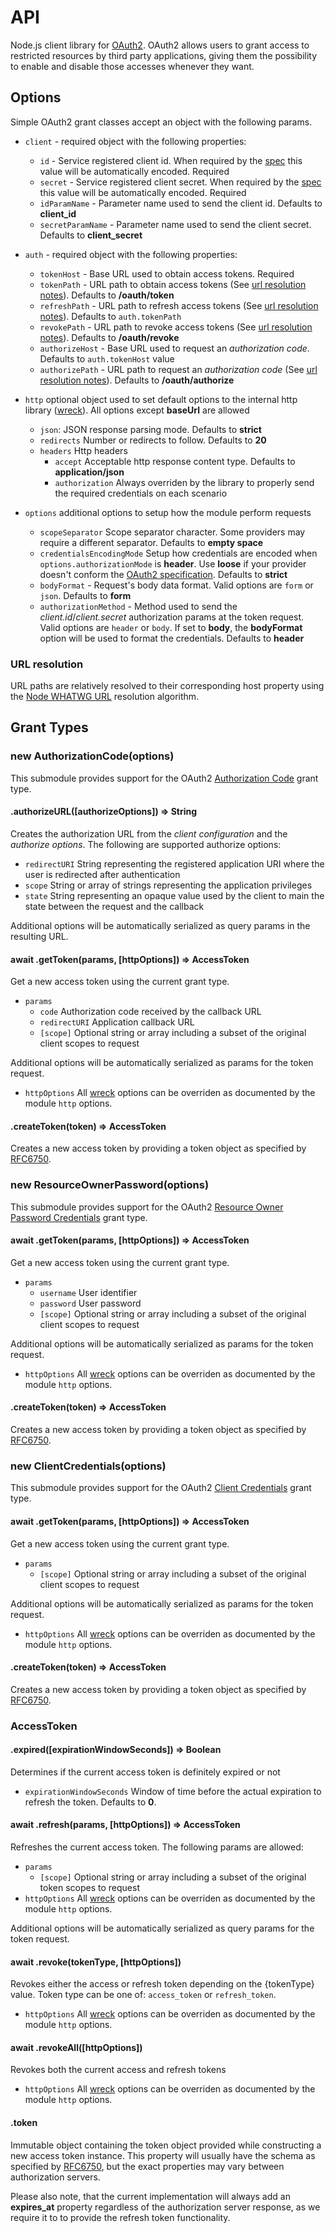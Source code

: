 # API

Node.js client library for [OAuth2](http://oauth.net/2/). OAuth2 allows users to grant access to restricted resources by third party applications, giving them the possibility to enable and disable those accesses whenever they want.

## Options

Simple OAuth2 grant classes accept an object with the following params.

* `client` - required object with the following properties:
  * `id` - Service registered client id. When required by the [spec](https://tools.ietf.org/html/rfc6749#appendix-B) this value will be automatically encoded. Required
  * `secret` - Service registered client secret. When required by the [spec](https://tools.ietf.org/html/rfc6749#appendix-B) this value will be automatically encoded. Required
  * `idParamName` - Parameter name used to send the client id. Defaults to **client_id**
  * `secretParamName` - Parameter name used to send the client secret. Defaults to **client_secret**

* `auth` - required object with the following properties:
  * `tokenHost` - Base URL used to obtain access tokens. Required
  * `tokenPath` - URL path to obtain access tokens (See [url resolution notes](#url-resolution)). Defaults to **/oauth/token**
  * `refreshPath` - URL path to refresh access tokens (See [url resolution notes](#url-resolution)). Defaults to `auth.tokenPath`
  * `revokePath` - URL path to revoke access tokens (See [url resolution notes](#url-resolution)). Defaults to **/oauth/revoke**
  * `authorizeHost` - Base URL used to request an *authorization code*. Defaults to `auth.tokenHost` value
  * `authorizePath` - URL path to request an *authorization code* (See [url resolution notes](#url-resolution)). Defaults to **/oauth/authorize**

* `http` optional object used to set default options to the internal http library ([wreck](https://github.com/hapijs/wreck)). All options except **baseUrl** are allowed
  * `json`: JSON response parsing mode. Defaults to **strict**
  * `redirects` Number or redirects to follow. Defaults to **20**
  * `headers` Http headers
    * `accept` Acceptable http response content type. Defaults to **application/json**
    * `authorization` Always overriden by the library to properly send the required credentials on each scenario

* `options` additional options to setup how the module perform requests
  * `scopeSeparator` Scope separator character. Some providers may require a different separator. Defaults to **empty space**
  * `credentialsEncodingMode` Setup how credentials are encoded when `options.authorizationMode` is **header**. Use **loose** if your provider doesn't conform the [OAuth2 specification](https://tools.ietf.org/html/rfc6749#section-2.3.1). Defaults to **strict**
  * `bodyFormat` - Request's body data format. Valid options are `form` or `json`. Defaults to **form**
  * `authorizationMethod` - Method used to send the *client.id*/*client.secret* authorization params at the token request. Valid options are `header` or `body`. If set to **body**, the **bodyFormat** option will be used to format the credentials. Defaults to **header**

### URL resolution
URL paths are relatively resolved to their corresponding host property using the [Node WHATWG URL](https://nodejs.org/dist/latest-v12.x/docs/api/url.html#url_constructor_new_url_input_base) resolution algorithm.

## Grant Types
### new AuthorizationCode(options)
This submodule provides support for the OAuth2 [Authorization Code](https://oauth.net/2/grant-types/authorization-code/) grant type.

#### .authorizeURL([authorizeOptions]) => String
Creates the authorization URL from the *client configuration* and the *authorize options*. The following are supported authorize options:

* `redirectURI` String representing the registered application URI where the user is redirected after authentication
* `scope` String or array of strings representing the application privileges
* `state` String representing an opaque value used by the client to main the state between the request and the callback

Additional options will be automatically serialized as query params in the resulting URL.

#### await .getToken(params, [httpOptions]) => AccessToken
Get a new access token using the current grant type.

* `params`
  * `code` Authorization code received by the callback URL
  * `redirectURI` Application callback URL
  * `[scope]` Optional string or array including a subset of the original client scopes to request

Additional options will be automatically serialized as params for the token request.

* `httpOptions` All [wreck](https://github.com/hapijs/wreck) options can be overriden as documented by the module `http` options.

#### .createToken(token) => AccessToken
Creates a new access token by providing a token object as specified by [RFC6750](https://tools.ietf.org/html/rfc6750#section-4).

### new ResourceOwnerPassword(options)
This submodule provides support for the OAuth2 [Resource Owner Password Credentials](https://oauth.net/2/grant-types/password/) grant type.

#### await .getToken(params, [httpOptions]) => AccessToken
Get a new access token using the current grant type.

* `params`
  * `username` User identifier
  * `password` User password
  * `[scope]` Optional string or array including a subset of the original client scopes to request

Additional options will be automatically serialized as params for the token request.

* `httpOptions` All [wreck](https://github.com/hapijs/wreck) options can be overriden as documented by the module `http` options.

#### .createToken(token) => AccessToken
Creates a new access token by providing a token object as specified by [RFC6750](https://tools.ietf.org/html/rfc6750#section-4).

### new ClientCredentials(options)
This submodule provides support for the OAuth2 [Client Credentials](https://oauth.net/2/grant-types/client-credentials/) grant type.

#### await .getToken(params, [httpOptions]) => AccessToken
Get a new access token using the current grant type.

* `params`
  * `[scope]` Optional string or array including a subset of the original client scopes to request

Additional options will be automatically serialized as params for the token request.

* `httpOptions` All [wreck](https://github.com/hapijs/wreck) options can be overriden as documented by the module `http` options.

#### .createToken(token) => AccessToken
Creates a new access token by providing a token object as specified by [RFC6750](https://tools.ietf.org/html/rfc6750#section-4).

### AccessToken
#### .expired([expirationWindowSeconds]) => Boolean
Determines if the current access token is definitely expired or not

* `expirationWindowSeconds` Window of time before the actual expiration to refresh the token. Defaults to **0**.

#### await .refresh(params, [httpOptions]) => AccessToken
Refreshes the current access token. The following params are allowed:

* `params`
  * `[scope]` Optional string or array including a subset of the original token scopes to request
* `httpOptions` All [wreck](https://github.com/hapijs/wreck) options can be overriden as documented by the module `http` options.

Additional options will be automatically serialized as query params for the token request.

#### await .revoke(tokenType, [httpOptions])
Revokes either the access or refresh token depending on the {tokenType} value. Token type can be one of: `access_token` or `refresh_token`.

* `httpOptions` All [wreck](https://github.com/hapijs/wreck) options can be overriden as documented by the module `http` options.

#### await .revokeAll([httpOptions])
Revokes both the current access and refresh tokens

* `httpOptions` All [wreck](https://github.com/hapijs/wreck) options can be overriden as documented by the module `http` options.

#### .token
Immutable object containing the token object provided while constructing a new access token instance. This property will usually have the schema as specified by [RFC6750](https://tools.ietf.org/html/rfc6750#section-4), but the exact properties may vary between authorization servers.

Please also note, that the current implementation will always add an **expires_at** property regardless of the authorization server response, as we require it to to provide the refresh token functionality.
